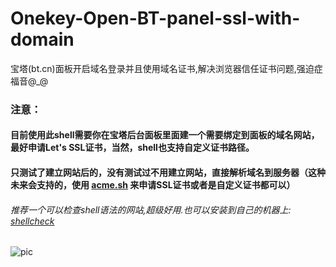 # Onekey-Open-BT-panel-ssl-with-domain
宝塔(bt.cn)面板开启域名登录并且使用域名证书,解决浏览器信任证书问题,强迫症福音@_@

### 注意：
#### 目前使用此shell需要你在宝塔后台面板里面建一个需要绑定到面板的域名网站，最好申请Let's SSL证书，当然，shell也支持自定义证书路径。
#### 只测试了建立网站后的，没有测试过不用建立网站，直接解析域名到服务器（这种未来会支持的，使用 [acme.sh](https://github.com/Neilpang/acme.sh) 来申请SSL证书或者是自定义证书都可以）

###### 推荐一个可以检查shell语法的网站,超级好用.也可以安装到自己的机器上:  [shellcheck](https://www.shellcheck.net/)

![pic](https://raw.githubusercontent.com/Mr-xn/Onekey-Open-BT-panel-ssl-with-domain/master/shotpic_2018-08-22_12-54-16.png)